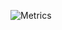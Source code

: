 ![Metrics](https://metrics.lecoq.io/moxak?template=classic&base.activity=0&base.community=0&isocalendar=1&languages=1&followup=1&gists=1&tweets=1&base.indepth=false&base.hireable=false&isocalendar.duration=half-year&languages.limit=8&languages.threshold=0%25&languages.other=false&languages.colors=github&languages.sections=most-used&languages.indepth=false&languages.analysis.timeout=15&languages.categories=markup%2C%20programming&languages.recent.categories=markup%2C%20programming&languages.recent.load=300&languages.recent.days=14&followup.sections=repositories&followup.indepth=true&followup.archived=true&tweets.attachments=false&tweets.limit=3&tweets.user=moxak_&config.timezone=Etc%2FGMT-9&config.octicon=true&config.display=columns)